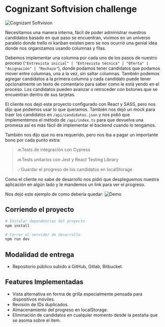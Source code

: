 # Cognizant Softvision challenge

![Cognizant Softvision](./src/assets/logo.png "Cognizant Softvision")

Necesitamos una manera interna, fácil de poder administrar nuestros candidatos basado en que paso se encuentran, vivimos en un universo paralelo donde trello ni kanban existen pero se nos ocurrió una genial idea donde nos organizamos usando columnas y filas.

Debemos implementar una columna por cada uno de los pasos de nuestro proceso (`"Entrevista inicial" | "Entrevista técnica" | "Oferta" | "Asignación" | "Rechazo"`), donde podamos tener candidatos que podamos mover entre columnas, una a la vez, sin saltar columnas. También podemos agregar candidatos a la primera columna y cada candidato puede tener opcionalmente un texto de comentario para saber como le está yendo en el proceso. Los candidatos pueden avanzar o retroceder con botones que se encuentran dentro de sus tarjetas.

El cliente nos dejó este proyecto configurado con React y SASS, pero nos dijo que podemos usar lo que queramos. También nos dejó un mock para traer los candidatos en `/api/candidates.json` y nos pidió que implementemos el método de `/api/index.ts` para que devuelva una promesa así es más fácil de implementar el backend cuando lo tengamos.

También nos dijo que no era requerido, pero nos iba a pagar un importante bono por cada punto extra:
 > 🔜Tests de integración con Cypress
 > 
 > 🔜Tests unitarios con Jest y React Testing Library
 > 
 > ✅Guardar el progreso de los candidatos en localStorage

Como el cliente no sabe de desarrollo nos pidió que despleguemos nuestra aplicación en algún lado y le mandemos un link para ver el progreso.

Nos dejó este ejemplo de como debería quedar:
![Demo](./src/assets/demo.png "Demo")

## Corriendo el proyecto
```bash
# Instalar dependencias del proyecto
npm install

# Correr el servidor de desarrollo
npm run dev
```

## Modalidad de entrega
* Repositorio público subido a GitHub, Gitlab, Bitbucket.

## Features Implementadas
* Vista alternativa en forma de grilla especialmente pensada para dispositivos móviles.
* Revisión de IDs duplicados.
* Almacenamiento del progreso en localStorage.
* Eliminación de candidatos en cualquier momento desde la pestaña que se asoma sobre el item.
